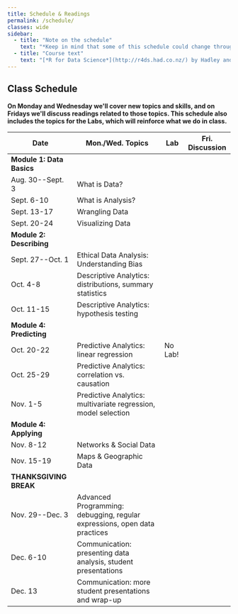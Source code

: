 ```yaml
---
title: Schedule & Readings
permalink: /schedule/
classes: wide
sidebar:
  - title: "Note on the schedule"
    text: "*Keep in mind that some of this schedule could change throughout the semester. However, if anything changes I'll update this page, and I'll be sure to give you plenty of advance notice.*"
  - title: "Course text"
    text: "[*R for Data Science*](http://r4ds.had.co.nz/) by Hadley and Grolemund (Free online!)"
---
```


## Class Schedule

**On Monday and Wednesday we'll cover new topics and skills, and on Fridays we'll discuss readings related to those topics. This schedule also includes the topics for the Labs, which will reinforce what we do in class.**

Date|Mon./Wed. Topics|Lab|Fri. Discussion
--|---|--|---
|**Module 1: Data Basics**|
Aug. 30--Sept. 3|What is Data?|
Sept. 6-10|What is Analysis?|
Sept. 13-17|Wrangling Data|
Sept. 20-24|Visualizing Data|
|**Module 2: Describing**|
Sept. 27--Oct. 1|Ethical Data Analysis: Understanding Bias|
Oct. 4-8|Descriptive Analytics: distributions, summary statistics|
Oct. 11-15|Descriptive Analytics: hypothesis testing|
|**Module 4: Predicting**|
Oct. 20-22|Predictive Analytics: linear regression|No Lab!|
Oct. 25-29|Predictive Analytics: correlation vs. causation|
Nov. 1-5|Predictive Analytics: multivariate regression, model selection|
|**Module 4: Applying**|
Nov. 8-12|Networks & Social Data|
Nov. 15-19|Maps & Geographic Data|
**THANKSGIVING BREAK**|
Nov. 29--Dec. 3|Advanced Programming: debugging, regular expressions, open data practices
Dec. 6-10|Communication: presenting data analysis, student presentations
Dec. 13|Communication: more student presentations and wrap-up
